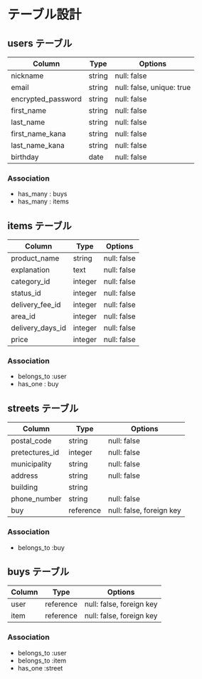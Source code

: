 # テーブル設計

## users テーブル

| Column             | Type   | Options                   |
| ------------------ | ------ | ------------------------- |
| nickname           | string | null: false               |
| email              | string | null: false, unique: true |
| encrypted_password | string | null: false               |
| first_name         | string | null: false               |
| last_name          | string | null: false               |
| first_name_kana    | string | null: false               |
| last_name_kana     | string | null: false               |
| birthday           | date   | null: false               |
### Association

- has_many : buys
- has_many : items

## items テーブル

| Column           | Type       | Options                        |
| ---------------- | ---------- | ------------------------------ |
| product_name     | string     | null: false                    |
| explanation      | text       | null: false                    |
| category_id      | integer    | null: false                    |
| status_id        | integer    | null: false                    |
| delivery_fee_id  | integer    | null: false                    |
| area_id          | integer    | null: false                    |
| delivery_days_id | integer    | null: false                    |
| price            | integer    | null: false                    | 



### Association

- belongs_to :user
- has_one : buy

## streets テーブル

| Column        | Type        | Options                  |
| ------------- | ----------- | ------------------------ |
| postal_code   | string      | null: false              |
| pretectures_id| integer     | null: false              |
| municipality  | string      | null: false              |
| address       | string      | null: false              |
| building      | string      |                          |
| phone_number  | string      | null: false              |
| buy           | reference   | null: false, foreign key |
### Association

- belongs_to :buy

##  buys テーブル
| Column    | Type       | Options                  |
| ----------| ---------- | ------------------------ |
| user      | reference  | null: false, foreign key |
| item      | reference  | null: false, foreign key |
     

### Association

- belongs_to :user
- belongs_to :item
- has_one :street